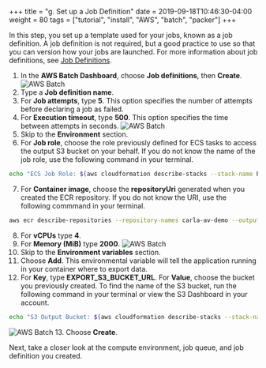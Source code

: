 +++
title = "g. Set up a Job Definition"
date = 2019-09-18T10:46:30-04:00
weight = 80
tags = ["tutorial", "install", "AWS", "batch", "packer"]
+++

In this step, you set up a template used for your jobs, known as a job definition. A job definition is not required, but a good practice to use so that you can version how your jobs are launched. For more information about job definitions, see [Job Definitions](https://docs.aws.amazon.com/batch/latest/userguide/job_definitions.html).

1. In the **AWS Batch Dashboard**, choose **Job definitions**, then **Create**.
![AWS Batch](/images/aws-batch/batch10.png)
2. Type a **Job definition name**.
3. For **Job attempts**, type **5**. This option specifies the number of attempts before declaring a job as failed.
4. For **Execution timeout**, type **500**. This option specifies the time between attempts in seconds.
![AWS Batch](/images/aws-batch/batch11.png)
5. Skip to the **Environment** section.
6. For **Job role**, choose the role previously defined for ECS tasks to access the output S3 bucket on your behalf. If you do not know the name of the job role, use the following command in your terminal.
```bash
echo "ECS Job Role: $(aws cloudformation describe-stacks --stack-name PrepAVWorkshop --output text --query 'Stacks[0].Outputs[?OutputKey == `ECSTaskPolicytoS3`].OutputValue')"
```
7. For **Container image**, choose the **repositoryUri** generated when you created the ECR repository. If you do not know the URI, use the following commmand in your terminal.
```bash
aws ecr describe-repositories --repository-names carla-av-demo --output text --query 'repositories[0].[repositoryUri]'
```
8. For **vCPUs** type **4**.
9. For **Memory (MiB)** type **2000**.
![AWS Batch](/images/aws-batch/batch12.png)
10. Skip to the **Environment variables** section.
11. Choose **Add**. This environmental variable will tell the application running in your container where to export data.
12. For **Key**, type **EXPORT_S3_BUCKET_URL**. For **Value**, choose the bucket you previously created. To find the name of the S3 bucket, run the following command in your terminal or view the S3 Dashboard in your account.
```bash
echo "S3 Output Bucket: $(aws cloudformation describe-stacks --stack-name PrepAVWorkshop --output text --query 'Stacks[0].Outputs[?OutputKey == `OutputBucket`].OutputValue')"
```
![AWS Batch](/images/aws-batch/batch13.png)
13. Choose **Create**.

Next, take a closer look at the compute environment, job queue, and job definition you created.
